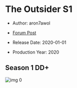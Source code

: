 # The Outsider S1

* Author: aron7awol

* [Forum Post](https://www.avsforum.com/threads/bass-eq-for-filtered-movies.2995212/post-59128586)

* Release Date: 2020-01-01
* Production Year: 2020

## Season 1 DD+

![img 0](https://i.imgur.com/GpvafyN.jpg)

